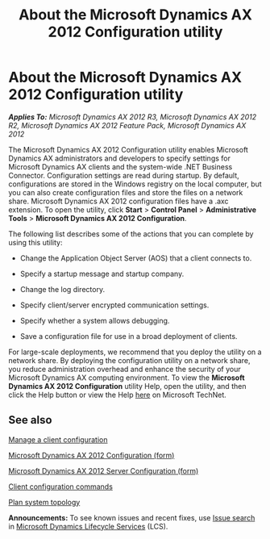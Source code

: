 ﻿---
title: About the Microsoft Dynamics AX 2012 Configuration utility
TOCTitle: About the Microsoft Dynamics AX 2012 Configuration utility
ms:assetid: 71ed1cd3-6473-4bbe-8f6d-ef792f0dfe6c
ms:mtpsurl: https://technet.microsoft.com/en-us/library/Dd309711(v=AX.60)
ms:contentKeyID: 37820247
ms.date: 04/18/2014
mtps_version: v=AX.60
---

# About the Microsoft Dynamics AX 2012 Configuration utility 


_**Applies To:** Microsoft Dynamics AX 2012 R3, Microsoft Dynamics AX 2012 R2, Microsoft Dynamics AX 2012 Feature Pack, Microsoft Dynamics AX 2012_

The Microsoft Dynamics AX 2012 Configuration utility enables Microsoft Dynamics AX administrators and developers to specify settings for Microsoft Dynamics AX clients and the system-wide .NET Business Connector. Configuration settings are read during startup. By default, configurations are stored in the Windows registry on the local computer, but you can also create configuration files and store the files on a network share. Microsoft Dynamics AX 2012 configuration files have a .axc extension. To open the utility, click **Start** \> **Control Panel** \> **Administrative Tools** \> **Microsoft Dynamics AX 2012 Configuration**.

The following list describes some of the actions that you can complete by using this utility:

  - Change the Application Object Server (AOS) that a client connects to.

  - Specify a startup message and startup company.

  - Change the log directory.

  - Specify client/server encrypted communication settings.

  - Specify whether a system allows debugging.

  - Save a configuration file for use in a broad deployment of clients.

For large-scale deployments, we recommend that you deploy the utility on a network share. By deploying the configuration utility on a network share, you reduce administration overhead and enhance the security of your Microsoft Dynamics AX computing environment. To view the **Microsoft Dynamics AX 2012 Configuration** utility Help, open the utility, and then click the Help button or view the Help [here](http://go.microsoft.com/fwlink/?linkid=198342%26clcid=0x409) on Microsoft TechNet.

## See also

[Manage a client configuration](manage-a-client-configuration.md)

[Microsoft Dynamics AX 2012 Configuration (form)](https://technet.microsoft.com/en-us/library/aa569644\(v=ax.60\))

[Microsoft Dynamics AX 2012 Server Configuration (form)](https://technet.microsoft.com/en-us/library/aa569635\(v=ax.60\))

[Client configuration commands](client-configuration-commands.md)

[Plan system topology](plan-system-topology.md)

  
**Announcements:** To see known issues and recent fixes, use [Issue search](http://go.microsoft.com/fwlink/?linkid=389258) in [Microsoft Dynamics Lifecycle Services](http://go.microsoft.com/fwlink/?linkid=306505) (LCS).


